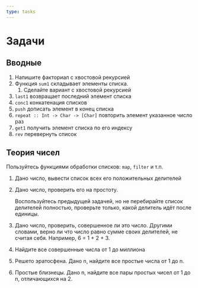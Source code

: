 ```yaml
---
type: tasks
---
```


# Задачи

## Вводные

1. Напишите факториал с хвостовой рекурсией
1. Функция `sum1` складывает элементы списка.
    1. Сделайте вариант с хвостовой рекурсией
1. `last1` возвращает последний элемент списка
1. `conc1` конкатенация списков
1. `push` дописать элемент в конец списка
1. `repeat :: Int -> Char -> [Char]` повторить элемент указанное число раз
1. `get1` получить элемент списка по его индексу
1. `rev` перевернуть список

## Теория чисел

Пользуйтесь функциями обработки списков: `map`, `filter` и т.п.

1. Дано число, вывести список всех его положительных делителей
1. Дано число, проверить его на простоту.
   
   Воспользуйтесь предыдущей задачей, но не перебирайте список делителей полностью,
   проверьте только, какой делитель идёт после единицы.
1. Дано число, проверить, совершенное ли это число. Другими словами, верно ли что число
   равно сумме своих делителей, не считая себя. Например, 6 = 1 + 2 + 3.
1. Найдите все совершенные числа от 1 до миллиона
1. Решето эратосфена. Дано n, найдите все простые числа от 1 до n.
1. Простые близнецы. Дано n, найдите все пары простых чисел от 1 до n, отличающихся на 2.